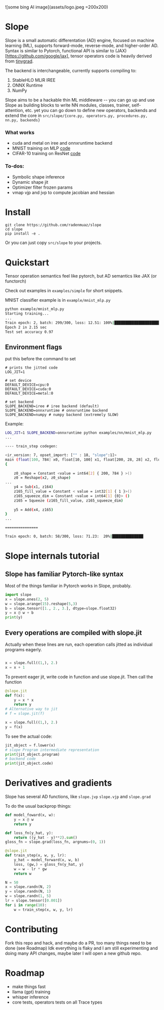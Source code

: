 ![some bing AI image](assets/logo.jpeg =200x200)

# Slope

Slope is a small automatic differentation (AD) engine, focused on machine learning (ML), supports forward-mode, reverse-mode, and higher-order AD.
Syntax is similar to Pytorch, functional API is similar to (JAX)[https://github.com/google/jax], tensor operators code is heavily derived from [tinygrad](https://tinygrad.org/).

The backend is interchangeable, currently supports compiling to:
1. StableHLO MLIR IREE
2. ONNX Runtime
3. NumPy

Slope aims to be a hackable thin ML middleware -- you can go up and use Slope as building blocks to write NN modules, classes, trainer, self-attention, etc. yet you can go down to define new operators, backends and extend the core in `src/slope/{core.py, operators.py, procedures.py, nn.py, backends}`

### What works
- cuda and metal on iree and onnxruntime backend
- MNIST training on MLP [code](examples/nn/mnist_mlp.py)
- CIFAR-10 training on ResNet [code](examples/nn/mnist_mlp.py)


### To-dos:
- Symbolic shape inference 
- Dynamic shape jit
- Optimizer filter frozen params
- vmap vjp and jvp to compute jacobian and hessian

# Install

```
git clone https://github.com/radenmuaz/slope
cd slope
pip install -e .
```

Or you can just copy `src/slope` to your projects.

# Quickstart

Tensor operation semantics feel like pytorch, but AD semantics like JAX (or functorch)

Check out examples in `examples/simple` for short snippets.

MNIST classifier example is in `example/mnist_mlp.py`

```sh
python example/mnist_mlp.py
Starting training...
...
Train epoch: 2, batch: 299/300, loss: 12.51: 100%|██████████████████████████████████████████████████████████████████████| 300/300 [00:02<00:00, 139.36it/s]
Epoch 2 in 2.15 sec
Test set accuracy 0.97
```

## Environment flags
put this before the command to set

```
# prints the jitted code
LOG_JIT=1 

# set device
DEFAULT_DEVICE=cpu:0 
DEFAULT_DEVICE=cuda:0 
DEFAULT_DEVICE=metal:0 

# set backend
SLOPE_BACKEND=iree # iree backend (default)
SLOPE_BACKEND=onnxruntime # onnxruntime backend
SLOPE_BACKEND=numpy # numpy backend (extremely SLOW)
```

Example:
```sh
LOG_JIT=1 SLOPE_BACKEND=onnxruntime python examples/nn/mnist_mlp.py
...

---- train_step codegen:

<ir_version: 7, opset_import: ["" : 18, "slope":1]>
main (float[100, 784] x0, float[10, 100] x1, float[200, 28, 28] x2, float[200, 10] x3, int32[] x4, float[100, 784] x5, float[10, 100] x6, float[] x7) => (float[] y0, float[100, 784] y2, float[10, 100] y4, int32[] y5, float[100, 784] y1, float[10, 100] y3, float[] x7)
{
    
    z0_shape = Constant <value = int64[2] { 200, 784 } >()
    z0 = Reshape(x2, z0_shape)
...
    y4 = Sub(x1, z164)
    z165_fill_value = Constant < value = int32[1] { 1 }>()
    z165_squeeze_dim = Constant <value = int64[1] {0}> ()
    z165 = Squeeze (z165_fill_value, z165_squeeze_dim)
    
    y5 = Add(x4, z165)
}
...

===============

Train epoch: 0, batch: 58/300, loss: 71.23:  20%|██████████████▎                                                          | 59/300 [00:01<00:04, 55.45it/s]
```

# Slope internals tutorial

## Slope has familiar Pytorch-like syntax

Most of the things familiar in Pytorch works in Slope, probably.

```python
import slope
x = slope.ones(2, 5)
w = slope.arange(15).reshape(5,3)
b = slope.tensor([1., 2., 3.], dtype=slope.float32)
y = x @ w + b
print(y)
```

## Every operations are compiled with slope.jit


Actually when these lines are run, each operation calls jitted as individual programs eagerly.

```python

x = slope.full((1,), 2.)
x = x + 1
```

To prevent eager jit, write code in function and use slope.jit.
Then call the function
```python
@slope.jit
def f(x):
    y = x * x
    return y
# Alternative way to jit
# f = slope.jit(f)

x = slope.full((1,), 2.)
y = f(x)
```

To see the actual code:
```python
jit_object = f.lower(x)
# slope Program intermediate representation
print(jit_object.program)
# backend code
print(jit_object.code)
```

# Derivatives and gradients

Slope has several AD functions, like `slope.jvp` `slope.vjp` and `slope.grad`

To do the usual backprop things:
```python
def model_foward(x, w):
    y = x @ w
    return y

def loss_fn(y_hat, y):
    return ((y_hat - y)**2).sum()
gloss_fn = slope.grad(loss_fn, argnums=(0, 1))

@slope.jit
def train_step(x, w, y, lr):
    y_hat = model_forward(x, w, b)
    loss, (gw,) = gloss_fn(y_hat, y)
    w = w - lr * gw
    return w

N = 50
x = slope.randn(N, 2)
y = slope.randn(N, 1)
w = slope.randn(1, 5)
lr = slope.tensor([0.001])
for i in range(10):
    w = train_step(x, w, y, lr)

```

# Contributing

Fork this repo and hack, and maybe do a PR, too many things need to be done (see Roadmap)
Idk everything is flaky and I am still experimenting and doing many API changes, maybe later I will open a new github repo.

# Roadmap
- make things fast
- llama (gpt) training
- whisper inference
- core tests, operators tests on all Trace types